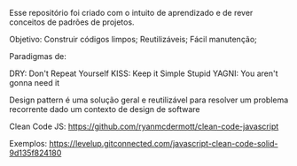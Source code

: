 Esse repositório foi criado com o intuito de aprendizado e de rever conceitos de padrões de projetos.

Objetivo:
Construir códigos limpos;
Reutilizáveis;
Fácil manutenção;

Paradigmas de:

DRY: Don't Repeat Yourself
KISS: Keep it Simple Stupid
YAGNI: You aren't gonna need it

Design pattern é uma solução geral e reutilizável para resolver um problema recorrente dado um contexto de design de software

Clean Code JS: https://github.com/ryanmcdermott/clean-code-javascript

Exemplos: https://levelup.gitconnected.com/javascript-clean-code-solid-9d135f824180